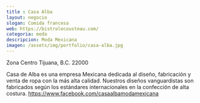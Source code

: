 ```yaml
---
title : Casa Alba
layout: negocio
slogan: Comida francesa
web: https://bistrolecousteau.com/
categoria: moda
descripcion: Moda Mexicana
imagen: /assets/img/portfolio/casa-alba.jpg
---
```


Zona Centro
Tijuana, B.C. 22000


Casa de Alba es una empresa Mexicana dedicada al diseño, fabricación y venta de ropa con la más alta calidad. Nuestros diseños vanguardistas son fabricados según los estándares internacionales en la confección de alta costura.
https://www.facebook.com/casaalbamodamexicana